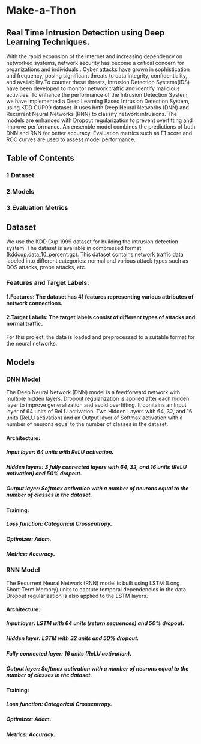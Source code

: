 # Make-a-Thon
## Real Time Intrusion Detection using Deep Learning Techniques.
With the rapid expansion of the internet and increasing dependency on networked systems, network security has become a critical concern for organizations and individuals . Cyber attacks have grown in sophistication and frequency, posing significant threats to data integrity, confidentiality, and availability.To counter these threats, Intrusion Detection Systems(IDS) have been developed to monitor network traffic and identify malicious activities.
To enhance the performance of the Intrusion Detection System, we have implemented a Deep Learning Based Intrusion Detection System, using KDD CUP99 dataset.
It uses both Deep Neural Networks (DNN) and Recurrent Neural Networks (RNN) to classify network intrusions. The models are enhanced with Dropout regularization to prevent overfitting and improve performance. An ensemble model combines the predictions of both DNN and RNN for better accuracy. Evaluation metrics such as F1 score and ROC curves are used to assess model performance.
## Table of Contents
### 1.Dataset
### 2.Models
### 3.Evaluation Metrics

## Dataset
We use the KDD Cup 1999 dataset for building the intrusion detection system. The dataset is available in compressed format (kddcup.data_10_percent.gz). This dataset contains network traffic data labeled into different categories: normal and various attack types such as DOS attacks, probe attacks, etc.
### Features and Target Labels:
#### 1.Features: The dataset has 41 features representing various attributes of network connections.
#### 2.Target Labels: The target labels consist of different types of attacks and normal traffic.
For this project, the data is loaded and preprocessed to a suitable format for the neural networks.

## Models
### DNN Model
The Deep Neural Network (DNN) model is a feedforward network with multiple hidden layers. Dropout regularization is applied after each hidden layer to improve generalization and avoid overfitting.
It conitains an Input layer of 64 units of ReLU activation. Two Hidden Layers with 64, 32, and 16 units (ReLU activation) and an Output layer of Softmax activation with a number of neurons equal to the number of classes in the dataset.
#### Architecture:

##### Input layer: 64 units with ReLU activation.
##### Hidden layers: 3 fully connected layers with 64, 32, and 16 units (ReLU activation) and 50% dropout.
##### Output layer: Softmax activation with a number of neurons equal to the number of classes in the dataset.

#### Training:

##### Loss function: Categorical Crossentropy.
##### Optimizer: Adam.
##### Metrics: Accuracy.

### RNN Model 
The Recurrent Neural Network (RNN) model is built using LSTM (Long Short-Term Memory) units to capture temporal dependencies in the data. Dropout regularization is also applied to the LSTM layers.
#### Architecture:

##### Input layer: LSTM with 64 units (return sequences) and 50% dropout.
##### Hidden layer: LSTM with 32 units and 50% dropout.
##### Fully connected layer: 16 units (ReLU activation).
##### Output layer: Softmax activation with a number of neurons equal to the number of classes in the dataset.

#### Training:

##### Loss function: Categorical Crossentropy.
##### Optimizer: Adam.
##### Metrics: Accuracy.
